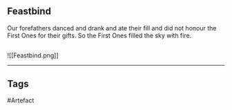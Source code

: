 ## Feastbind
Our forefathers danced and drank and ate their fill
and did not honour the First Ones for their gifts.
So the First Ones filled the sky with fire.
## 
![[Feastbind.png]]

---
## Tags
#Artefact